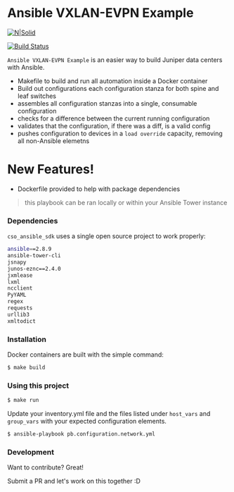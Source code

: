 # Ansible VXLAN-EVPN Example

[![N|Solid](https://upload.wikimedia.org/wikipedia/commons/3/31/Juniper_Networks_logo.svg)](https://www.juniper.net/us/en/products-services/switching/qfx-series/)

[![Build Status](https://travis-ci.org/joemccann/dillinger.svg?branch=master)](https://travis-ci.org/joemccann/dillinger)

`Ansible VXLAN-EVPN Example` is an easier way to build Juniper data centers with Ansible.

- Makefile to build and run all automation inside a Docker container
- Build out configurations each configuration stanza for both spine and leaf switches
- assembles all configuration stanzas into a single, consumable configuration
- checks for a difference between the current running configuration
- validates that the configuration, if there was a diff, is a valid config
- pushes configuration to devices in a `load override` capacity, removing all non-Ansible elemetns

# New Features!

- Dockerfile provided to help with package dependencies

> this playbook can be ran locally or within your Ansible Tower instance

### Dependencies

`cso_ansible_sdk` uses a single open source project to work properly:

```sh
ansible==2.8.9
ansible-tower-cli
jsnapy
junos-eznc==2.4.0
jxmlease
lxml
ncclient
PyYAML
regex
requests
urllib3
xmltodict
```

### Installation

Docker containers are built with the simple command:

```sh
$ make build
```

### Using this project

```sh
$ make run
```

Update your inventory.yml file and the files listed under `host_vars` and `group_vars` with your expected configuration elements.

```sh
$ ansible-playbook pb.configuration.network.yml
```


### Development

Want to contribute? Great!

Submit a PR and let's work on this together :D 